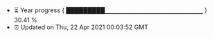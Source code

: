 - ⏳ Year progress { █████████▁▁▁▁▁▁▁▁▁▁▁▁▁▁▁▁▁▁▁▁▁ } 30.41 %
- ⏰ Updated on Thu, 22 Apr 2021 00:03:52 GMT

